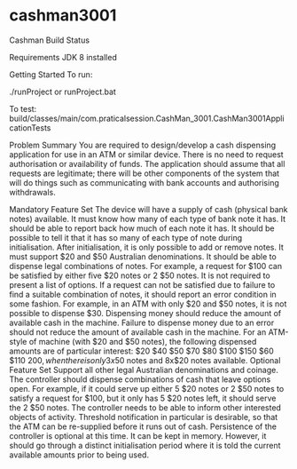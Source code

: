 # cashman3001
Cashman
Build Status

Requirements
JDK 8 installed

Getting Started
To run:

./runProject or runProject.bat

To test:
build/classes/main/com.praticalsession.CashMan_3001.CashMan3001ApplicationTests


Problem Summary
You are required to design/develop a cash dispensing application for use in an ATM or similar device. There is no need to request authorisation or availability of funds. The application should assume that all requests are legitimate; there will be other components of the system that will do things such as communicating with bank accounts and authorising withdrawals.

Mandatory Feature Set
The device will have a supply of cash (physical bank notes) available.
It must know how many of each type of bank note it has. It should be able to report back how much of each note it has.
It should be possible to tell it that it has so many of each type of note during initialisation. After initialisation, it is only possible to add or remove notes.
It must support $20 and $50 Australian denominations.
It should be able to dispense legal combinations of notes. For example, a request for $100 can be satisfied by either five $20 notes or 2 $50 notes. It is not required to present a list of options.
If a request can not be satisfied due to failure to find a suitable combination of notes, it should report an error condition in some fashion. For example, in an ATM with only $20 and $50 notes, it is not possible to dispense $30.
Dispensing money should reduce the amount of available cash in the machine.
Failure to dispense money due to an error should not reduce the amount of available cash in the machine.
For an ATM-style of machine (with $20 and $50 notes), the following dispensed amounts are of particular interest:
$20
$40
$50
$70
$80
$100
$150
$60
$110
$200, when there is only 3x$50 notes and 8x$20 notes available.
Optional Feature Set
Support all other legal Australian denominations and coinage.
The controller should dispense combinations of cash that leave options open. For example, if it could serve up either 5 $20 notes or 2 $50 notes to satisfy a request for $100, but it only has 5 $20 notes left, it should serve the 2 $50 notes.
The controller needs to be able to inform other interested objects of activity. Threshold notification in particular is desirable, so that the ATM can be re-supplied before it runs out of cash.
Persistence of the controller is optional at this time. It can be kept in memory. However, it should go through a distinct initialisation period where it is told the current available amounts prior to being used.
